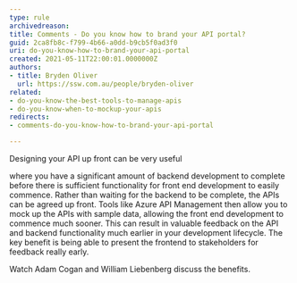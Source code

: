 ```yaml
---
type: rule
archivedreason: 
title: Comments - Do you know how to brand your API portal?
guid: 2ca8fb8c-f799-4b66-a0dd-b9cb5f0ad3f0
uri: do-you-know-how-to-brand-your-api-portal
created: 2021-05-11T22:00:01.0000000Z
authors:
- title: Bryden Oliver
  url: https://ssw.com.au/people/bryden-oliver
related: 
- do-you-know-the-best-tools-to-manage-apis
- do-you-know-when-to-mockup-your-apis
redirects:
- comments-do-you-know-how-to-brand-your-api-portal

---
```


Designing your API up front can be very useful 
<!--endintro-->
where you have a significant amount of backend development to complete before there is sufficient functionality for front end development to easily commence. Rather than waiting for the backend to be complete, the APIs can be agreed up front. Tools like Azure API Management then allow you to mock up the APIs with sample data, allowing the front end development to commence much sooner. This can result in valuable feedback on the API and backend functionality much earlier in your development lifecycle. The key benefit is being able to present the frontend to stakeholders for feedback really early. 
	
Watch Adam Cogan and William Liebenberg discuss the benefits.
